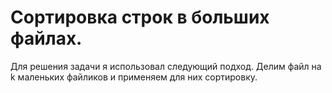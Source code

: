 # Сортировка строк в больших файлах.

Для решения задачи я использовал следующий подход. 
Делим файл на k маленьких файликов и применяем для них сортировку.

